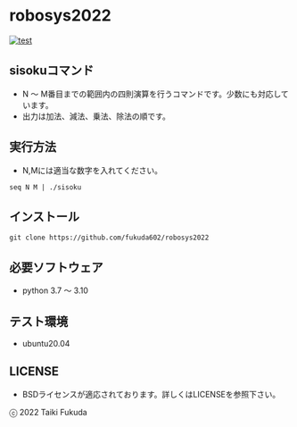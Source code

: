 # robosys2022

[![test](https://github.com/fukuda602/robosys2022/actions/workflows/test.yml/badge.svg)](https://github.com/fukuda602/robosys2022/actions/workflows/test.yml)

## sisokuコマンド
* N ～ M番目までの範囲内の四則演算を行うコマンドです。少数にも対応しています。
 * 出力は加法、減法、乗法、除法の順です。

## 実行方法
* N,Mには適当な数字を入れてください。
```
seq N M | ./sisoku
```
## インストール
```
git clone https://github.com/fukuda602/robosys2022
```
## 必要ソフトウェア
* python 3.7 ～ 3.10

## テスト環境
* ubuntu20.04

## LICENSE
* BSDライセンスが適応されております。詳しくはLICENSEを参照下さい。

ⓒ 2022 Taiki Fukuda
